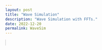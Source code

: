 ```yaml
---
layout: post
title: "Wave Simulation"
description: "Wave Simulation with FFTs."
date: 2022-12-20
permalink: WaveSim
---
```


<script src="/js/lifft.js" /></script>

<div id="shadow_projection"></div>
<canvas id="wavies" style="border:solid 1px #0002;"></canvas>

<script>
(function(){
	const canvas = document.getElementById("wavies")
	canvas.width = canvas.parentElement.clientWidth
	canvas.height = canvas.width/4
	const ctx = canvas.getContext("2d")
	
	const wave = lifft_complex_arr(64)
	// for(let i = 0; i < wave.n; i++) wave.re[i] = 20/(1 + Math.exp(Math.pow(i - 10, 2)))
	let spectra = lifft_forward_complex(wave)
	
	// function add_band(gamma, amplitude){
	// 	for(i = 0; i < spectra.n/2; i++){
	// 		const y = i/gamma
	// 		const phase = lifft_cispi(2*Math.random())
	// 		const mag = amplitude*Math.pow(y, 4)*Math.exp(-y)
	// 		const z = lifft_cmul(phase, lifft_complex(mag, 0))
	// 		spectra.re[i] += z.re
	// 		spectra.im[i] += z.im
	// 	}
	// }
	// add_band(1, 0.7)
	// add_band(2.0, 0.25)
	
	function update_spectra(spectra, rate, damping, dt){
		rate *= -dt
		damping *= -dt
		
		const n = spectra.n
		let max_energy = 1.4*n
		spectra.re[0] = spectra.im[0] = 0
		
		const tangent = lifft_complex_arr(n, spectra.type)
		for(let i = 0; i <= n/2; i++){
			const j = -i & (n - 1)
			let p = lifft_complex(spectra.re[i], spectra.im[i])
			let q = lifft_complex(spectra.re[j], spectra.im[j])
			
			const phase = rate*Math.sqrt(i)*Math.PI, mag = Math.exp(damping*i)
			const w = lifft_complex(mag*Math.cos(phase), mag*Math.sin(phase));
			
			p = lifft_cmul(p, w)
			spectra.re[i] = +p.re, spectra.im[i] = +p.im
			tangent.re[i] = +p.im, tangent.im[i] = -p.re
			
			q = lifft_cmul(q, w)
			spectra.re[j] = +q.re, spectra.im[j] = +q.im
			tangent.re[j] = -q.im, tangent.im[j] = +q.re
		}
		
		return tangent
	}
	
	let mbutton = false
	let mpos = {x: 0, y: 0}
	let mprev = {x: 0, y: 0}
	const mradius = 20
	
	let t0 = 0
	function draw(t){
		const dt = t - t0
		const mvel = {
			x:(mpos.x - mprev.x)/(dt + Number.MIN_VALUE),
			y:(mpos.y - mprev.y)/(dt + Number.MIN_VALUE),
		};
		
		mprev.x = mpos.x;
		mprev.y = mpos.y
		t0 = t
		
		if(mbutton){
			const wave = lifft_inverse_complex(spectra)
			
			const scale = spectra.n/canvas.width
			const mx = mpos.x*scale
			const my = canvas.height/2 - mpos.y - wave.re[Math.floor(mx)]/scale
			const width = Math.max(-1.5*my/mradius, 1.5)
			const mag = Math.min(Math.max(0, 1 - my/mradius), Math.exp(0.5*my/mradius))
			for(let i = 0; i < spectra.n; i++){
				const dx = mx - i - 0.5, center = dx/width
				const denom = -width*(1 + Math.exp(center*center))
				
				// TODO not rate independent
				const damp = 1 - Math.exp(0.3*mag/denom)
				wave.im[i] -= (mvel.y/spectra.n + wave.im[i])*damp
				wave.re[i] -= (dx*mvel.x/spectra.n + wave.re[i])*damp
			}
			spectra = lifft_forward_complex(wave)
		}
		
		const n = spectra.n
		const tangent = update_spectra(spectra, 1, 2e-2, dt)
		const wave_x = lifft_inverse_complex(tangent)
		const wave_y = lifft_inverse_complex(spectra)
		const scale = canvas.width/(spectra.n - 1);
		
		ctx.save()
		ctx.clearRect(0, 0, canvas.width, canvas.height)
		
		ctx.setTransform(1, 0, 0, 1, 0, canvas.height/2)
		ctx.lineCap = ctx.lineJoin = "round"
		
		function draw_wave(style, line_width, f){
			ctx.strokeStyle = style
			ctx.lineWidth = line_width
			ctx.beginPath()
			for(let i = 0; i < n; i++) [x, y] = f(i), ctx.lineTo(scale*x, -scale*y)
			ctx.stroke()
		}
		
		// Draw wave energy
		draw_wave("#0002", 1, i => [i, Math.hypot(wave_y.re[i], wave_y.im[i])])
		
		const g_scale = 0.33
		
		// // Draw spokes
		// ctx.strokeStyle = "#0002"
		// ctx.lineWidth = 1
		// for(i = 0; i < n; i++){
		// 	ctx.beginPath()
		// 	ctx.moveTo(scale*i, 0)
		// 	ctx.lineTo(scale*(i - g_scale*wave_x.re[i]), -scale*wave_y.re[i])
		// 	ctx.stroke()
		// }
		
		// Draw wave
		draw_wave("#0CF", 3, i => [i - g_scale*wave_x.re[i], wave_y.re[i]])
		
		// // Draw dots
		// ctx.fillStyle = "#F80"
		// for(i = 4; i < n; i += 8){
		// 	ctx.beginPath()
		// 	ctx.arc(scale*(i - g_scale*wave_x.re[i]), -scale*wave_y.re[i] - 5, 3, 0, 2*Math.PI)
		// 	ctx.fill()
		// }
		
		// Draw mouse
		ctx.beginPath()
		ctx.arc(mpos.x, mpos.y - canvas.height/2, 20, 0, 2*Math.PI)
		ctx.fillStyle = "#FF0"; ctx.fill()
		ctx.strokeStyle = "#F80"; ctx.stroke()
		
		ctx.restore()
		
		// if(!focused){
		// 	ctx.setTransform(3, 0, 0, 3, 300, 50)
		// 	ctx.fillStyle = "#000"
		// 	ctx.textAlign = "center"
		// 	ctx.fillText("Use Mouse to Interact", 0, 0)
		// }
	}
	
	function animate(ms){
		draw(1e-3*ms)
		window.requestAnimationFrame(animate)
	}
	animate(0)
	
	canvas.onmousemove = (e => mpos = {x: e.offsetX, y: e.offsetY})
	canvas.onmousedown = (e => mbutton = true)
	canvas.onmouseup = (e => mbutton = false)
	canvas.onmouseleave = (e => mbutton = false)
})()
</script>
